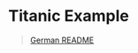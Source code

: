 # Titanic Example

> [German README](https://github.com/Syrex-o/HWR/blob/master/DataScience/Titanic/Titanic.ipynb)
